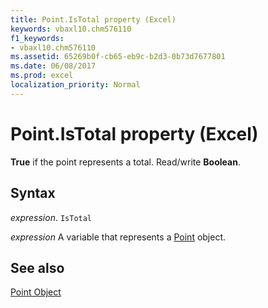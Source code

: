 ```yaml
---
title: Point.IsTotal property (Excel)
keywords: vbaxl10.chm576110
f1_keywords:
- vbaxl10.chm576110
ms.assetid: 65269b0f-cb65-eb9c-b2d3-0b73d7677801
ms.date: 06/08/2017
ms.prod: excel
localization_priority: Normal
---
```



# Point.IsTotal property (Excel)

 **True** if the point represents a total. Read/write **Boolean**.


## Syntax

_expression_. `IsTotal`

_expression_ A variable that represents a [Point](Excel.Point-graph-object.md) object.


## See also


[Point Object](Excel.Point(object).md)

